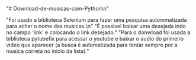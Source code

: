 "# Download-de-musicas-com-Python\n"

"Foi usado a biblioteca Selenium para fazer uma pesquisa autommatizada para achar o nome das musicas.\n"
"É possivel baixar uma desejada indo no campo 'link' e colocando o link desejado."
"Para o donwload foi usada a biblioteca pytubefix para acessar o youtube e baixar o audio do primeiro video que aparecer (a busca é automatizada para tentar sempre por a musica correta no inicio da lista)."
